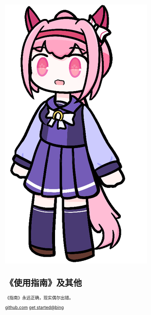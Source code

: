 ![logo](imgs/spine.gif ':size=20%')

# 《使用指南》及其他

《指南》永远正确，现实偶尔出错。



[github.com](https://github.com)
[get started@bing](https://bing.com)

